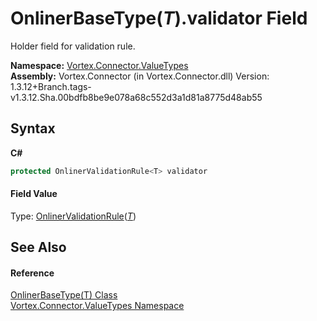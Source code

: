 # OnlinerBaseType(*T*).validator Field
 

Holder field for validation rule.

**Namespace:**&nbsp;<a href="N_Vortex_Connector_ValueTypes.md">Vortex.Connector.ValueTypes</a><br />**Assembly:**&nbsp;Vortex.Connector (in Vortex.Connector.dll) Version: 1.3.12+Branch.tags-v1.3.12.Sha.00bdfb8be9e078a68c552d3a1d81a8775d48ab55

## Syntax

**C#**<br />
``` C#
protected OnlinerValidationRule<T> validator
```


#### Field Value
Type: <a href="T_Vortex_Connector_ValueValidation_OnlinerValidationRule_1.md">OnlinerValidationRule</a>(<a href="T_Vortex_Connector_ValueTypes_OnlinerBaseType_1.md">*T*</a>)

## See Also


#### Reference
<a href="T_Vortex_Connector_ValueTypes_OnlinerBaseType_1.md">OnlinerBaseType(T) Class</a><br /><a href="N_Vortex_Connector_ValueTypes.md">Vortex.Connector.ValueTypes Namespace</a><br />